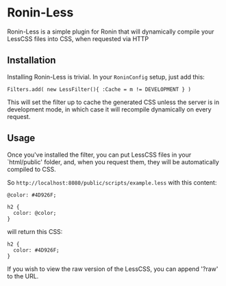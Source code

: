 Ronin-Less
=============

Ronin-Less is a simple plugin for Ronin that will dynamically compile your LessCSS files
into CSS, when requested via HTTP

Installation
------------

Installing Ronin-Less is trivial.  In your `RoninConfig` setup, just add this:

    Filters.add( new LessFilter(){ :Cache = m != DEVELOPMENT } )

This will set the filter up to cache the generated CSS unless the server is in development mode,
in which case it will recompile dynamically on every request.

Usage
-----

Once you've installed the filter, you can put LessCSS files in your `html/public' folder, and,
when you request them, they will be automatically compiled to CSS.

So `http://localhost:8080/public/scripts/example.less` with this content:

    @color: #4D926F;

    h2 {
      color: @color;
    }

will return this CSS:

    h2 {
      color: #4D926F;
    }

If you wish to view the raw version of the LessCSS, you can append '?raw' to the URL.